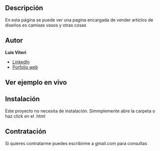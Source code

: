 ## Descripción
En esta página se puede ver una pagina encargada de vender articlos de diseños es camisas vasos y otras cosas
 
## Autor
**Luis Viteri**

* [LinkedIn](https://www.linkedin.com/in/luis-viteri-a47471243)
* [Porfolio web](https://midominio.es/)

## Ver ejemplo en vivo

## Instalación
Este proyecto no necesita de instalación. Simmplemente abre la carpeta o haz click en el .html

## Contratación
Si quieres contratarme puedes escribirme a gmail.com para consultas

